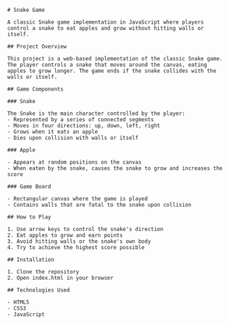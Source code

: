 
    # Snake Game

    A classic Snake game implementation in JavaScript where players control a snake to eat apples and grow without hitting walls or itself.

    ## Project Overview

    This project is a web-based implementation of the classic Snake game. The player controls a snake that moves around the canvas, eating apples to grow longer. The game ends if the snake collides with the walls or itself.

    ## Game Components

    ### Snake

    The Snake is the main character controlled by the player:
    - Represented by a series of connected segments
    - Moves in four directions: up, down, left, right
    - Grows when it eats an apple
    - Dies upon collision with walls or itself

    ### Apple

    - Appears at random positions on the canvas
    - When eaten by the snake, causes the snake to grow and increases the score

    ### Game Board

    - Rectangular canvas where the game is played
    - Contains walls that are fatal to the snake upon collision

    ## How to Play

    1. Use arrow keys to control the snake's direction
    2. Eat apples to grow and earn points
    3. Avoid hitting walls or the snake's own body
    4. Try to achieve the highest score possible

    ## Installation

    1. Clone the repository
    2. Open index.html in your browser

    ## Technologies Used

    - HTML5
    - CSS3
    - JavaScript
